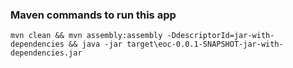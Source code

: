 ### Maven commands to run this app
```
mvn clean && mvn assembly:assembly -DdescriptorId=jar-with-dependencies && java -jar target\eoc-0.0.1-SNAPSHOT-jar-with-dependencies.jar
```